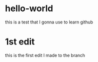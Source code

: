 # hello-world
this is a test that I gonna use to learn github
# 1st edit
this is the first edit I made to the branch
